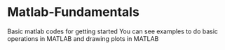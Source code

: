 # Matlab-Fundamentals
Basic matlab codes for getting started
You can see examples to do basic operations in MATLAB and drawing plots in MATLAB
